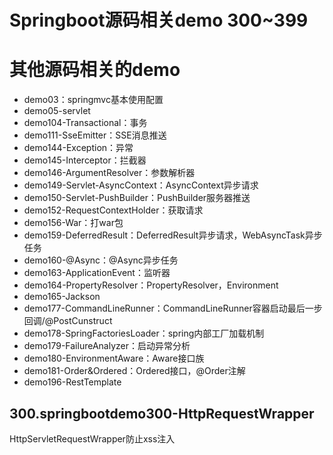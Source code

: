 # Springboot源码相关demo 300~399
# 其他源码相关的demo
- demo03：springmvc基本使用配置
- demo05-servlet
- demo104-Transactional：事务
- demo111-SseEmitter：SSE消息推送
- demo144-Exception：异常
- demo145-Interceptor：拦截器
- demo146-ArgumentResolver：参数解析器
- demo149-Servlet-AsyncContext：AsyncContext异步请求
- demo150-Servlet-PushBuilder：PushBuilder服务器推送
- demo152-RequestContextHolder：获取请求
- demo156-War：打war包
- demo159-DeferredResult：DeferredResult异步请求，WebAsyncTask异步任务
- demo160-@Async：@Async异步任务
- demo163-ApplicationEvent：监听器
- demo164-PropertyResolver：PropertyResolver，Environment
- demo165-Jackson
- demo177-CommandLineRunner：CommandLineRunner容器启动最后一步回调/@PostCunstruct
- demo178-SpringFactoriesLoader：spring内部工厂加载机制
- demo179-FailureAnalyzer：启动异常分析
- demo180-EnvironmentAware：Aware接口族
- demo181-Order&amp;Ordered：Ordered接口，@Order注解
- demo196-RestTemplate

## 300.springbootdemo300-HttpRequestWrapper
HttpServletRequestWrapper防止xss注入
